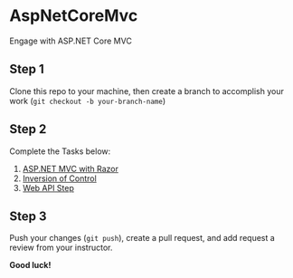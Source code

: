 # AspNetCoreMvc

Engage with ASP.NET Core MVC

## Step 1

Clone this repo to your machine, then create a branch to accomplish your work (`git checkout -b your-branch-name`)

## Step 2

Complete the Tasks below:

1. [ASP.NET MVC with Razor](docs/Asp.Net-Razor.md)
1. [Inversion of Control](docs/IoC.md)
1. [Web API Step](docs/WebApi.md)

## Step 3

Push your changes (`git push`), create a pull request, and add request a review from your instructor.

**Good luck!**